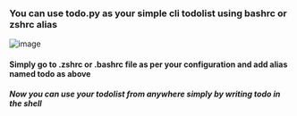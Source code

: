 ### You can use todo.py as your simple cli todolist using bashrc or zshrc alias
![image](https://github.com/apoorvapendse/py-speedrun/assets/102853901/d149f981-260b-4ea5-bc78-2cbd5f77377f)
#### Simply go to .zshrc or .bashrc file as per your configuration and add alias named todo as above
##### Now you can use your todolist from anywhere simply by writing ***todo*** in the shell 


